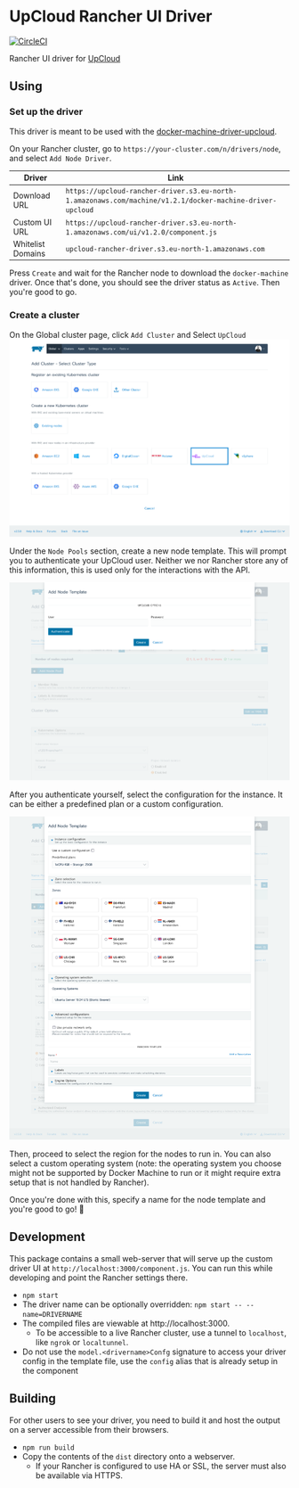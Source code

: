 # UpCloud Rancher UI Driver

[![CircleCI](https://circleci.com/gh/montel-ig/ui-driver-upcloud/tree/master.svg?style=svg)](https://circleci.com/gh/montel-ig/ui-driver-upcloud/tree/master)

Rancher UI driver for [UpCloud](https://upcloud.com)

## Using
### Set up the driver
This driver is meant to be used with the [docker-machine-driver-upcloud](https://github.com/montel-ig/docker-machine-driver-upcloud/).

On your Rancher cluster, go to `https://your-cluster.com/n/drivers/node`, and select `Add Node Driver`.

| Driver | Link                                                                                                      |
| ------ |-----------------------------------------------------------------------------------------------------------|
| Download URL | `https://upcloud-rancher-driver.s3.eu-north-1.amazonaws.com/machine/v1.2.1/docker-machine-driver-upcloud` |
| Custom UI URL | `https://upcloud-rancher-driver.s3.eu-north-1.amazonaws.com/ui/v1.2.0/component.js`                       |
| Whitelist Domains | `upcloud-rancher-driver.s3.eu-north-1.amazonaws.com`                                                      |


Press `Create` and wait for the Rancher node to download the `docker-machine` driver. Once that's done, you should see the driver status as `Active`. Then you're good to go.

### Create a cluster
On the Global cluster page, click `Add Cluster` and Select `UpCloud`
![image](./docs/cluster-type.png)

Under the `Node Pools` section, create a new node template. This will prompt you to authenticate your UpCloud user. Neither we nor Rancher store any of this information, this is used only for the interactions with the API.

![image](./docs/upcloud-login.png)

After you authenticate yourself, select the configuration for the instance. It can be either a predefined plan or a custom configuration.

![image](./docs/all-options.png)

Then, proceed to select the region for the nodes to run in.
You can also select a custom operating system (note: the operating system you choose might not be supported by Docker Machine to run or it might require extra setup that is not handled by Rancher).

Once you're done with this, specify a name for the node template and you're good to go! :raised_hands:


## Development

This package contains a small web-server that will serve up the custom driver UI at `http://localhost:3000/component.js`.  You can run this while developing and point the Rancher settings there.
* `npm start`
* The driver name can be optionally overridden: `npm start -- --name=DRIVERNAME`
* The compiled files are viewable at http://localhost:3000.
  * To be accessible to a live Rancher cluster, use a tunnel to `localhost`, like `ngrok` or `localtunnel`.
* Do not use the `model.<drivername>Confg` signature to access your driver config in the template file, use the `config` alias that is already setup in the component

## Building

For other users to see your driver, you need to build it and host the output on a server accessible from their browsers.

* `npm run build`
* Copy the contents of the `dist` directory onto a webserver.
  * If your Rancher is configured to use HA or SSL, the server must also be available via HTTPS.

